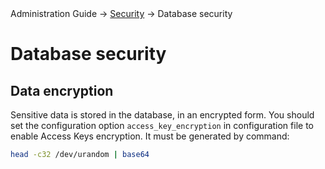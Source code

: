 <div class="breadcrumbs">
    Administration Guide
    → <a href="/administration-guide/security/">Security</a>
    → Database security
</div>

# Database security

## Data encryption

Sensitive data is stored in the database, in an encrypted form. You should set the configuration option `access_key_encryption` in configuration file to enable Access Keys encryption. It must be generated by command:

```bash
head -c32 /dev/urandom | base64